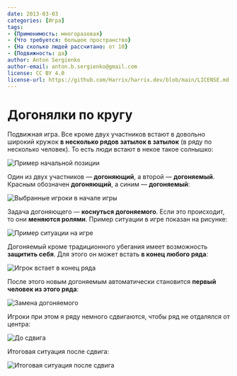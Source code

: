 ```yaml
---
date: 2013-03-03
categories: [Игра]
tags:
- {Применимость: многоразовая}
- {Что требуется: большое пространство}
- {На сколько людей рассчитано: от 10}
- {Подвижность: да}
author: Anton Sergienko
author-email: anton.b.sergienko@gmail.com
license: CC BY 4.0
license-url: https://github.com/Harrix/harrix.dev/blob/main/LICENSE.md
---
```


# Догонялки по кругу

Подвижная игра. Все кроме двух участников встают в довольно широкий кружок **в несколько рядов затылок в затылок** (в ряду по несколько человек). То есть люди встают в некое такое солнышко:

![Пример начальной позиции](img/game_01.svg)

Один из двух участников — **догоняющий**, а второй — **догоняемый**. Красным обозначен **догоняющий**, а синим — **догоняемый**:

![Выбранные игроки в начале игры](img/game_02.svg)

Задача догоняющего — **коснуться догоняемого**. Если это происходит, то они **меняются ролями**. Пример ситуации в игре показан на рисунке:

![Пример ситуации на игре](img/game_03.svg)

Догоняемый кроме традиционного убегания имеет возможность **защитить себя**. Для этого он может встать **в конец любого ряда**:

![Игрок встает в конец ряда](img/game_04.svg)

После этого новым догоняемым автоматически становится **первый человек из этого ряда**:

![Замена догоняемого](img/game_05.svg)

Игроки при этом я ряду немного сдвигаются, чтобы ряд не отдалялся от центра:

![До сдвига](img/game_06.svg)

Итоговая ситуация после сдвига:

![Итоговая ситуация после сдвига](img/game_07.svg)
